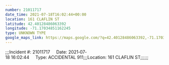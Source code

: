 ```yaml
---
number: 21011717
date_time: 2021-07-18T16:02:44+00:00
location: 161 CLAFLIN ST
latitude: 42.40128486063392
longitude: -71.17034851162245
type: UNKNOWN TYPE
google_maps_link: https://maps.google.com/?q=42.40128486063392,-71.17034851162245
---
```


;;;Incident #: 21011717     Date: 2021‐07‐18 16:02:44     Type: ACCIDENTAL 911;;;Location: 161 CLAFLIN ST;;;;;;
